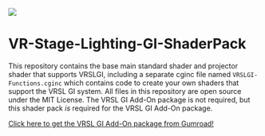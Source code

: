 ![](https://imgur.com/m4Ug239.png)

# VR-Stage-Lighting-GI-ShaderPack
This repository contains the base main standard shader and projector shader that supports VRSLGI, including a separate cginc file named `VRSLGI-Functions.cginc` which contains code to create your own shaders that support the VRSL GI system. All files in this repository are open source under the MIT License. The VRSL GI Add-On package is not required, but this shader pack *is* required for the VRSL GI Add-On package.

[Click here to get the VRSL GI Add-On package from Gumroad!](https://acchosen.gumroad.com/l/vrslgi_dmx)
